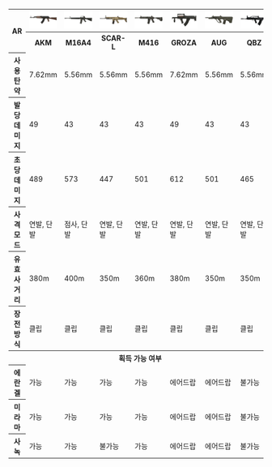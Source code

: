 <table>
  <tr>
    <th rowspan=2> AR
    <th> <img src=./AKM.png>
    <th> <img src=./M16A4.png>
    <th> <img src=./SCAR-L.png>
    <th> <img src=./M416.png>
    <th> <img src=./Groza.png>
    <th> <img src=./AUG.png>
    <th> <img src=./QBZ.png>
  </tr>
  <tr>
    <th> AKM
    <th> M16A4
    <th> SCAR-L
    <th> M416
    <th> GROZA
    <th> AUG
    <th> QBZ
  </tr>
  <tr>
    <th> 사용 탄약
    <td> 7.62mm
    <td> 5.56mm
    <td> 5.56mm
    <td> 5.56mm
    <td> 7.62mm
    <td> 5.56mm
    <td> 5.56mm
  </tr>
  <tr>
    <th> 발당 데미지
    <td> 49
    <td> 43
    <td> 43
    <td> 43
    <td> 49
    <td> 43
    <td> 43
  </tr>
  <tr>
    <th> 초당 데미지
    <td> 489
    <td> 573
    <td> 447
    <td> 501
    <td> 612
    <td> 501
    <td> 465
  </tr>
  <tr>
    <th> 사격 모드
    <td> 연발, 단발
    <td> 점사, 단발
    <td> 연발, 단발
    <td> 연발, 단발
    <td> 연발, 단발
    <td> 연발, 단발
    <td> 연발, 단발
  </tr>
  <tr>
    <th> 유효 사거리
    <td> 380m
    <td> 400m
    <td> 350m
    <td> 360m
    <td> 380m
    <td> 350m
    <td> 350m
  </tr>
  <tr>
    <th> 장전 방식
    <td> 클립
    <td> 클립
    <td> 클립
    <td> 클립
    <td> 클립
    <td> 클립
    <td> 클립
  </tr>
  <tr>
    <th colspan=8> 획득 가능 여부
  </tr>
  <tr>
    <th> 에란겔
    <td> 가능
    <td> 가능
    <td> 가능
    <td> 가능
    <td> 에어드랍
    <td> 에어드랍
    <td> 불가능
  </tr>
  <tr>
    <th> 미라마
    <td> 가능
    <td> 가능
    <td> 가능
    <td> 가능
    <td> 에어드랍
    <td> 에어드랍
    <td> 불가능
  </tr>
  <tr>
    <th> 사녹
    <td> 가능
    <td> 가능
    <td> 불가능
    <td> 가능
    <td> 에어드랍
    <td> 에어드랍
    <td> 불가능
  </tr>
</table>
